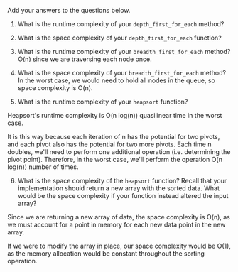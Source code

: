Add your answers to the questions below.

1. What is the runtime complexity of your `depth_first_for_each` method?

2. What is the space complexity of your `depth_first_for_each` function?

3. What is the runtime complexity of your `breadth_first_for_each` method?
    O(n) since we are traversing each node once.

4. What is the space complexity of your `breadth_first_for_each` method?
    In the worst case, we would need to hold all nodes in the queue, so space complexity is O(n).


5. What is the runtime complexity of your `heapsort` function?

Heapsort's runtime complexity is O(n log(n)) quasilinear time in the worst case.

It is this way because each iteration of n has the potential for two pivots, and each pivot also has the potential for two more pivots. Each time n doubles, we'll need to perform one additional operation (i.e. determining the pivot point). Therefore, in the worst case, we'll perform the operation O(n log(n)) number of times.

6. What is the space complexity of the `heapsort` function? Recall that your implementation should return a new array with the sorted data. What would be the space complexity if your function instead altered the input array?

Since we are returning a new array of data, the space complexity is O(n), as we must account for a point in memory for each new data point in the new array.

If we were to modify the array in place, our space complexity would be O(1), as the memory allocation would be constant throughout the sorting operation.